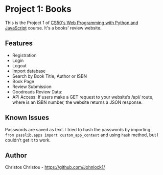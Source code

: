# Project 1: Books

This is the Project 1 of [CS50's Web Programming with Python and JavaScript](https://cs50.github.io/web/) course. It's a books' review website.

## Features

+ Registration
+ Login
+ Logout
+ Import database
+ Search by Book Title, Author or ISBN
+ Book Page
+ Review Submission
+ Goodreads Review Data:
+ API Access: If users make a GET request to your website’s /api/<isbn> route,
where <isbn> is an ISBN number, the website returns a JSON response.

## Known Issues

Passwords are saved as text. I tried to hash the passwords by importing `from passlib.apps import custom_app_context` and using `hash` method, but I couldn't get it to work.

## Author

Christos Christou - https://github.com/Johnlock1/

